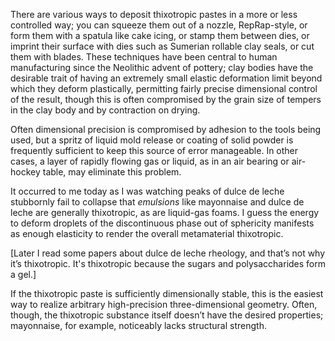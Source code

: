 There are various ways to deposit thixotropic pastes in a more or less
controlled way; you can squeeze them out of a nozzle, RepRap-style, or
form them with a spatula like cake icing, or stamp them between dies,
or imprint their surface with dies such as Sumerian rollable clay
seals, or cut them with blades.  These techniques have been central to
human manufacturing since the Neolithic advent of pottery; clay bodies
have the desirable trait of having an extremely small elastic
deformation limit beyond which they deform plastically, permitting
fairly precise dimensional control of the result, though this is often
compromised by the grain size of tempers in the clay body and by
contraction on drying.

Often dimensional precision is compromised by adhesion to the tools
being used, but a spritz of liquid mold release or coating of solid
powder is frequently sufficient to keep this source of error
manageable.  In other cases, a layer of rapidly flowing gas or liquid,
as in an air bearing or air-hockey table, may eliminate this problem.

It occurred to me today as I was watching peaks of dulce de leche
stubbornly fail to collapse that *emulsions* like mayonnaise and dulce
de leche are generally thixotropic, as are liquid-gas foams.  I guess
the energy to deform droplets of the discontinuous phase out of
sphericity manifests as enough elasticity to render the overall
metamaterial thixotropic.

[Later I read some papers about dulce de leche rheology, and that’s
not why it’s thixotropic.  It's thixotropic because the sugars and
polysaccharides form a gel.]

If the thixotropic paste is sufficiently dimensionally stable, this is
the easiest way to realize arbitrary high-precision three-dimensional
geometry.  Often, though, the thixotropic substance itself doesn’t
have the desired properties; mayonnaise, for example, noticeably lacks
structural strength.